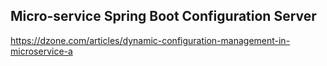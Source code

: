 ## Micro-service Spring Boot Configuration Server

https://dzone.com/articles/dynamic-configuration-management-in-microservice-a
